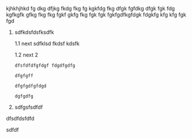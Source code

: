 kjhkhjhkd fg dkg dfjkg fkdg fkg fg kgkfdg fkg dfgk fgfdkg dfgk fgk fdg kgfkgfk gfkg fkg fkg fgkf gkfg fkg fgk fgk fgkfgdfkgfdgk fdgkfg kfg kfg fgk fgd



1. sdfkdsfdsfksdfk

	1.1 next sdfklsd fkdsf kdsfk 

	1.2 next 2
	
	
       dfsfdfdfgfdgf fdgdfgdfg
       
       dfgfgff
     
       dfgfgdfgfdgd
       
       dgfgdfg
       
       
2. sdfgsfsdfdf

dfsdfdsfdfd

sdfdf

